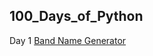 ## 100_Days_of_Python

Day 1 [Band Name Generator](https://replit.com/@dagute/higher-lower-final#main.py)
